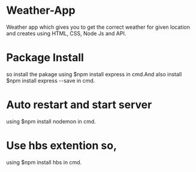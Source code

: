 # Weather-App
Weather app which  gives you to get the correct weather for given location and creates using HTML, CSS, Node Js and API.

# Package Install
so install the pakage using $npm install express in cmd.And also install $npm install express --save in cmd.

# Auto restart and start server
using $npm install nodemon in cmd.

# Use hbs extention so,
using $npm install hbs in cmd.




